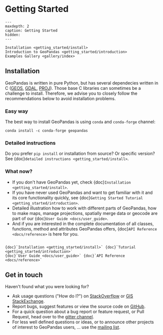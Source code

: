 # Getting Started

```{toctree}
---
maxdepth: 2
caption: Getting Started
hidden:
---

Installation <getting_started/install>
Introduction to GeoPandas <getting_started/introduction>
Examples Gallery <gallery/index>
```

## Installation

GeoPandas is written in pure Python, but has several dependecies written in C 
([GEOS](https://geos.osgeo.org), [GDAL](https://www.gdal.org/), [PROJ](https://proj.org/)).  Those base C libraries can sometimes be a challenge to 
install. Therefore, we advise you to closely follow the recommendations below to avoid 
installation problems.

### Easy way

The best way to install GeoPandas is using ``conda`` and ``conda-forge`` channel:

```
conda install -c conda-forge geopandas
```

### Detailed instructions

Do you prefer ``pip install`` or installation from source? Or specific version? See 
{doc}`detailed instructions <getting_started/install>`.

### What now?

- If you don't have GeoPandas yet, check {doc}`Installation <getting_started/install>`. 
- If you have never used GeoPandas and want to get familiar with it and its core 
  functionality quickly, see {doc}`Getting Started Tutorial <getting_started/introduction>`. 
- Detailed illustration how to work with different parts of GeoPandas, how to make maps,
  manage projections, spatially merge data or geocode are part of our 
  {doc}`User Guide <docs/user_guide>`. 
- And if you are interested in the complete 
  documentation of all classes, functions, method and attributes GeoPandas offers, 
  {doc}`API Reference <docs/reference>` is here for you.


```{container} button

{doc}`Installation <getting_started/install>` {doc}`Tutorial <getting_started/introduction>`
{doc}`User Guide <docs/user_guide>` {doc}`API Reference <docs/reference>`
```

## Get in touch

Haven't found what you were looking for?

- Ask usage questions ("How do I?") on [StackOverflow](https://stackoverflow.com/questions/tagged/geopandas) or [GIS StackExchange](https://gis.stackexchange.com/questions/tagged/geopandas).
- Report bugs, suggest features or view the source code on [GitHub](https://github.com/geopandas/geopandas).
- For a quick question about a bug report or feature request, or Pull Request,
  head over to the [gitter channel](https://gitter.im/geopandas/geopandas).
- For less well defined questions or ideas, or to announce other projects of
  interest to GeoPandas users, ... use the [mailing list](https://groups.google.com/forum/#!forum/geopandas).

